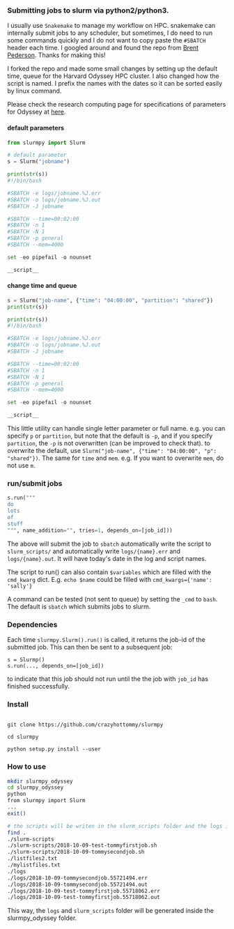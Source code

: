 
### Submitting jobs to slurm via python2/python3.

I usually use `Snakemake` to manage my workflow on HPC. snakemake can internally submit jobs to any scheduler, but sometimes, I do need to run some commands quickly and I do not want to copy paste the `#SBATCH` header each time.
I googled around and found the repo from [Brent Pederson](https://github.com/brentp/slurmpy). Thanks for making this!

I forked the repo and made some small changes by setting up the default time, queue for the Harvard Odyssey HPC cluster. I also changed how the script is named. I prefix the names with the dates so it can be sorted easily by linux command.

Please check the research computing page for specifications of parameters for Odyssey at [here](https://www.rc.fas.harvard.edu/resources/running-jobs/).


#### default parameters

```Python
from slurmpy import Slurm

# default parameter
s = Slurm("jobname")

print(str(s))
#!/bin/bash

#SBATCH -e logs/jobname.%J.err
#SBATCH -o logs/jobname.%J.out
#SBATCH -J jobname

#SBATCH --time=00:02:00
#SBATCH -n 1
#SBATCH -N 1
#SBATCH -p general
#SBATCH --mem=4000

set -eo pipefail -o nounset

__script__
```

#### change time and queue

```python
s = Slurm("job-name", {"time": "04:00:00", "partition": "shared"})
print(str(s))

print(str(s))
#!/bin/bash

#SBATCH -e logs/jobname.%J.err
#SBATCH -o logs/jobname.%J.out
#SBATCH -J jobname

#SBATCH --time=00:02:00
#SBATCH -n 1
#SBATCH -N 1
#SBATCH -p general
#SBATCH --mem=4000

set -eo pipefail -o nounset

__script__

```

This little utility can handle single letter parameter or full name. e.g. you can specify `p` or `partition`, but note that the default is `-p`, and if you specify `partition`, the `-p` is not overwritten (can be improved to check that). to overwrite the default, use `Slurm("job-name", {"time": "04:00:00", "p": "shared"})`. The same for `time` and `mem`. e.g. If you want to overwrite `mem`, do not use `m`. 


### run/submit jobs 

```python
s.run("""
do
lots
of
stuff
""", name_addition="", tries=1, depends_on=[job_id]))

```

The above will submit the job to `sbatch` automatically write the script to `slurm_scripts/`
and automatically write `logs/{name}.err` and `logs/{name}.out`. It will have today's
date in the log and script names.

The script to run() can also contain `$variables` which are filled with the `cmd_kwarg` dict.
E.g. `echo $name` could be filled with `cmd_kwargs={'name': 'sally'}`

A command can be tested (not sent to queue) by setting the `_cmd` to `bash`.
The default is `sbatch` which submits jobs to slurm.


### Dependencies


Each time `slurmpy.Slurm().run()` is called, it returns the job-id of the submitted job. This
can then be sent to a subsequent job:
```
s = Slurmp()
s.run(..., depends_on=[job_id])

```
to indicate that this job should not run until the the job with `job_id` has finished successfully.


### Install

```Shell

git clone https://github.com/crazyhottommy/slurmpy

cd slurmpy

python setup.py install --user

```

### How to use

```bash
mkdir slurmpy_odyssey
cd slurmpy_odyssey
python
from slurmpy import Slurm
...
exit()

# the scripts will be writen in the slurm_scripts folder and the logs in the logs folder.
find . 
./slurm-scripts
./slurm-scripts/2018-10-09-test-tommyfirstjob.sh
./slurm-scripts/2018-10-09-tommysecondjob.sh
./listfiles2.txt
./mylistfiles.txt
./logs
./logs/2018-10-09-tommysecondjob.55721494.err
./logs/2018-10-09-tommysecondjob.55721494.out
./logs/2018-10-09-test-tommyfirstjob.55718062.err
./logs/2018-10-09-test-tommyfirstjob.55718062.out
```
This way, the `logs` and `slurm_scripts` folder will be generated inside the slurmpy_odyssey folder.
